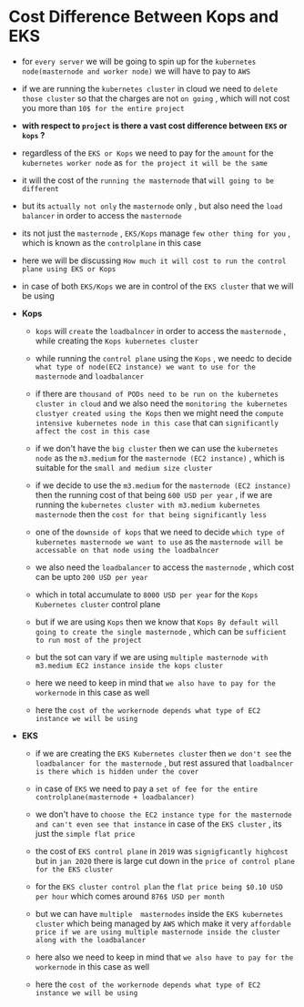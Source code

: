 # Cost Difference Between Kops and EKS

- for `every server` we will be going to spin up for the `kubernetes node(masternode and worker node)` we will have to  pay to `AWS`

- if we are running the `kubernetes cluster` in cloud we need to `delete those cluster` so that the charges are not `on going` , which will not cost you more than `10$ for the entire project`

- **with respect to `project` is there a vast cost difference between `EKS` or `kops` ?**

- regardless of the `EKS or Kops` we need to pay for the `amount` for the `kubernetes worker node` as `for the project it will be the same`

- it will the cost of the `running the masternode` that `will going to be different `

- but its `actually not only` the `masternode` only , but also need the `load balancer` in order to access the `masternode` 

- its not just the `masternode` , `EKS/Kops` manage `few other thing for you` , which is known as the `controlplane` in this case  

- here we will be discussing `How much it will cost to run the control plane using EKS or Kops`

- in case of both `EKS/Kops` we are in control of the `EKS cluster` that we will be using 

- **Kops**

  - `kops` will `create` the `loadbalncer` in order to access the `masternode` , while creating the `Kops kubernetes cluster`
  
  - while running the `control plane` using the `Kops` , we needc to decide `what type of node(EC2 instance) we want to use for the  masternode` and `loadbalancer`
  
  - if there are `thousand of PODs need to be run on the kubernetes cluster in cloud` and we also need the `monitoring the kubernetes clustyer created using the Kops` then we might need the `compute intensive kubernetes node in this case` that can `significantly affect the cost in this case`
  
  - if we don't have the `big cluster` then we can use the `kubernetes node` as the `m3.medium`  for the `masternode (EC2 instance)` , which is suitable for the `small and medium size cluster`
  
  - if we decide to use the `m3.medium`  for the `masternode (EC2 instance)`  then the running cost of that being `600 USD per year` , if we are running the `kubernetes cluster with m3.medium kubernetes masternode` then the `cost for that being significantly less`
  
  - one of the `downside of kops` that we need to decide `which type of kubernetes masternode we want to use` as the `masternode will be accessable on that node using the loadbalncer` 
  
  - we also need the `loadbalancer` to access the `masternode` , which cost can be upto `200 USD per year`   
  
  - which in total accumulate to `8000 USD per year` for the `Kops Kubernetes cluster` control plane
  
  - but if we are using `Kops` then we know that `Kops By default will going to create the single masternode` , which can be `sufficient to run most of the project`  
  
  - but the sot can vary if we are using `multiple masternode with m3.medium EC2 instance inside the kops cluster`
  
  - here we need to keep in mind that `we also have to pay for the workernode` in this case as well
  
  - here the `cost of the workernode depends what type of EC2 instance we will be using`  
  

- **EKS**
  
  - if we are creating the `EKS Kubernetes cluster` then `we don't see` the `loadbalancer for the masternode` , but rest assured that `loadbalncer is there which is hidden under the cover`
  
  - in case of `EKS` we need to pay a `set of fee for the entire controlplane(masternode + loadbalancer)`
  
  - we don't have to `choose the EC2 instance type for the masternode and can't even see that instance` in case of the `EKS cluster` , its just the `simple flat price`
  
  - the cost of `EKS control plane` in `2019` was `signigficantly highcost` but in `jan 2020` there is large cut down in the `price of control plane for the EKS cluster`
  
  - for the `EKS cluster control plan` the `flat price being $0.10 USD per hour` which comes around `876$ USD per month`
  
  - but we can have `multiple  masternodes` inside the `EKS kubernetes cluster` which being managed by `AWS` which make it very `affordable price if we are using multiple masternode inside the cluster along with the loadbalancer`
  
  - here also we need to keep in mind that `we also have to pay for the workernode` in this case as well    
  
  - here the `cost of the workernode depends what type of EC2 instance we will be using` 